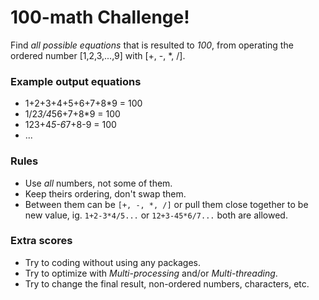 # 100-math Challenge!
Find *all possible equations* that is resulted to *100*, from operating the ordered number [1,2,3,...,9] with [+, -, *, /].

### Example output equations
- 1+2+3+4+5+6+7+8*9 = 100
- 1/2*3/4*56+7+8*9 = 100
- 123+4*5-6*7+8-9 = 100
- ...

### Rules
- Use *all* numbers, not some of them.
- Keep theirs ordering, don't swap them.
- Between them can be ```[+, -, *, /]``` or pull them close together to be new value, ig. ```1+2-3*4/5...``` or ```12+3-45*6/7...``` both are allowed.

### Extra scores
- Try to coding without using any packages.
- Try to optimize with *Multi-processing* and/or *Multi-threading*.
- Try to change the final result, non-ordered numbers, characters, etc.
